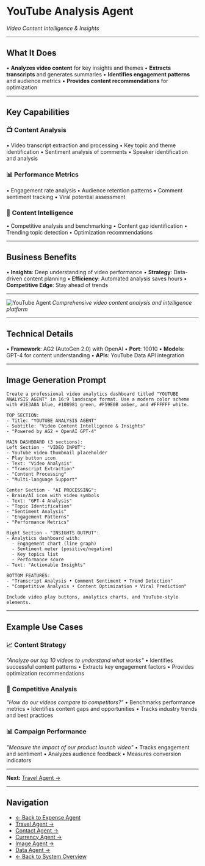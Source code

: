 # YouTube Analysis Agent
*Video Content Intelligence & Insights*

---

## What It Does

• **Analyzes video content** for key insights and themes
• **Extracts transcripts** and generates summaries
• **Identifies engagement patterns** and audience metrics
• **Provides content recommendations** for optimization

---

## Key Capabilities

### 📺 **Content Analysis**
• Video transcript extraction and processing
• Key topic and theme identification
• Sentiment analysis of comments
• Speaker identification and analysis

### 📊 **Performance Metrics**
• Engagement rate analysis
• Audience retention patterns
• Comment sentiment tracking
• Viral potential assessment

### 🎯 **Content Intelligence**
• Competitive analysis and benchmarking
• Content gap identification
• Trending topic detection
• Optimization recommendations

---

## Business Benefits

• **Insights**: Deep understanding of video performance
• **Strategy**: Data-driven content planning
• **Efficiency**: Automated analysis saves hours
• **Competitive Edge**: Stay ahead of trends

---

![YouTube Agent](assets/youtubeagent.png)
*Comprehensive video content analysis and intelligence platform*

---

## Technical Details

• **Framework**: AG2 (AutoGen 2.0) with OpenAI
• **Port**: 10010
• **Models**: GPT-4 for content understanding
• **APIs**: YouTube Data API integration

---

## Image Generation Prompt
```
Create a professional video analytics dashboard titled "YOUTUBE ANALYSIS AGENT" in 16:9 landscape format. Use a modern color scheme with #1E3A8A blue, #10B981 green, #F59E0B amber, and #FFFFFF white.

TOP SECTION:
- Title: "YOUTUBE ANALYSIS AGENT"
- Subtitle: "Video Content Intelligence & Insights"
- "Powered by AG2 + OpenAI GPT-4"

MAIN DASHBOARD (3 sections):
Left Section - "VIDEO INPUT":
- YouTube video thumbnail placeholder
- Play button icon
- Text: "Video Analysis"
- "Transcript Extraction"
- "Content Processing"
- "Multi-language Support"

Center Section - "AI PROCESSING":
- Brain/AI icon with video symbols
- Text: "GPT-4 Analysis"
- "Topic Identification"
- "Sentiment Analysis"
- "Engagement Patterns"
- "Performance Metrics"

Right Section - "INSIGHTS OUTPUT":
- Analytics dashboard with:
  - Engagement chart (line graph)
  - Sentiment meter (positive/negative)
  - Key topics list
  - Performance score
- Text: "Actionable Insights"

BOTTOM FEATURES:
- "Transcript Analysis • Comment Sentiment • Trend Detection"
- "Competitive Analysis • Content Optimization • Viral Prediction"

Include video play buttons, analytics charts, and YouTube-style elements.
```

---

## Example Use Cases

### 📈 **Content Strategy**
*"Analyze our top 10 videos to understand what works"*
• Identifies successful content patterns
• Extracts key engagement factors
• Provides optimization recommendations

### 🎯 **Competitive Analysis**
*"How do our videos compare to competitors?"*
• Benchmarks performance metrics
• Identifies content gaps and opportunities
• Tracks industry trends and best practices

### 📊 **Campaign Performance**
*"Measure the impact of our product launch video"*
• Tracks engagement and sentiment
• Analyzes audience feedback
• Measures conversion indicators

---

**Next:** [Travel Agent →](travel-agent.md)

---

## Navigation
- [← Back to Expense Agent](expense-agent.md)
- [Travel Agent →](travel-agent.md)
- [Contact Agent →](contact-agent.md)
- [Currency Agent →](currency-agent.md)
- [Image Agent →](image-agent.md)
- [Data Agent →](data-agent.md)
- [← Back to System Overview](../02-our-multi-agent-system.md) 